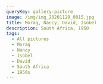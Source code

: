 ```yaml
---
queryKey: gallery-picture
image: /img/img_20201129_0015.jpg
title: Morag, Nancy, David, Isobel
description: South Africa, 1950
tags:
  - All pictures
  - Morag
  - Nancy
  - Isobel
  - David
  - South Africa
  - 1950s
---
```

